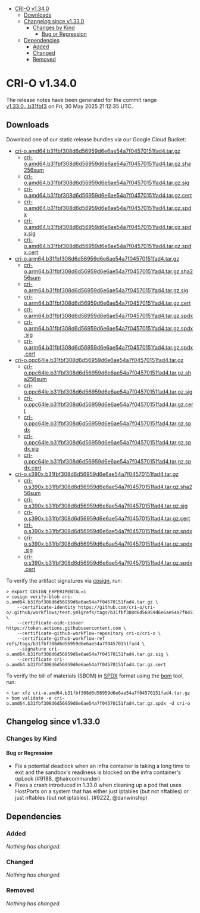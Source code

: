 - [CRI-O v1.34.0](#cri-o-v1340)
  - [Downloads](#downloads)
  - [Changelog since v1.33.0](#changelog-since-v1330)
    - [Changes by Kind](#changes-by-kind)
      - [Bug or Regression](#bug-or-regression)
  - [Dependencies](#dependencies)
    - [Added](#added)
    - [Changed](#changed)
    - [Removed](#removed)

# CRI-O v1.34.0

The release notes have been generated for the commit range
[v1.33.0...b31fbf3](https://github.com/cri-o/cri-o/compare/v1.33.0...v1.34.0) on Fri, 30 May 2025 21:12:35 UTC.

## Downloads

Download one of our static release bundles via our Google Cloud Bucket:

- [cri-o.amd64.b31fbf308d6d56959d6e6ae54a7f04570151fad4.tar.gz](https://storage.googleapis.com/cri-o/artifacts/cri-o.amd64.b31fbf308d6d56959d6e6ae54a7f04570151fad4.tar.gz)
  - [cri-o.amd64.b31fbf308d6d56959d6e6ae54a7f04570151fad4.tar.gz.sha256sum](https://storage.googleapis.com/cri-o/artifacts/cri-o.amd64.b31fbf308d6d56959d6e6ae54a7f04570151fad4.tar.gz.sha256sum)
  - [cri-o.amd64.b31fbf308d6d56959d6e6ae54a7f04570151fad4.tar.gz.sig](https://storage.googleapis.com/cri-o/artifacts/cri-o.amd64.b31fbf308d6d56959d6e6ae54a7f04570151fad4.tar.gz.sig)
  - [cri-o.amd64.b31fbf308d6d56959d6e6ae54a7f04570151fad4.tar.gz.cert](https://storage.googleapis.com/cri-o/artifacts/cri-o.amd64.b31fbf308d6d56959d6e6ae54a7f04570151fad4.tar.gz.cert)
  - [cri-o.amd64.b31fbf308d6d56959d6e6ae54a7f04570151fad4.tar.gz.spdx](https://storage.googleapis.com/cri-o/artifacts/cri-o.amd64.b31fbf308d6d56959d6e6ae54a7f04570151fad4.tar.gz.spdx)
  - [cri-o.amd64.b31fbf308d6d56959d6e6ae54a7f04570151fad4.tar.gz.spdx.sig](https://storage.googleapis.com/cri-o/artifacts/cri-o.amd64.b31fbf308d6d56959d6e6ae54a7f04570151fad4.tar.gz.spdx.sig)
  - [cri-o.amd64.b31fbf308d6d56959d6e6ae54a7f04570151fad4.tar.gz.spdx.cert](https://storage.googleapis.com/cri-o/artifacts/cri-o.amd64.b31fbf308d6d56959d6e6ae54a7f04570151fad4.tar.gz.spdx.cert)
- [cri-o.arm64.b31fbf308d6d56959d6e6ae54a7f04570151fad4.tar.gz](https://storage.googleapis.com/cri-o/artifacts/cri-o.arm64.b31fbf308d6d56959d6e6ae54a7f04570151fad4.tar.gz)
  - [cri-o.arm64.b31fbf308d6d56959d6e6ae54a7f04570151fad4.tar.gz.sha256sum](https://storage.googleapis.com/cri-o/artifacts/cri-o.arm64.b31fbf308d6d56959d6e6ae54a7f04570151fad4.tar.gz.sha256sum)
  - [cri-o.arm64.b31fbf308d6d56959d6e6ae54a7f04570151fad4.tar.gz.sig](https://storage.googleapis.com/cri-o/artifacts/cri-o.arm64.b31fbf308d6d56959d6e6ae54a7f04570151fad4.tar.gz.sig)
  - [cri-o.arm64.b31fbf308d6d56959d6e6ae54a7f04570151fad4.tar.gz.cert](https://storage.googleapis.com/cri-o/artifacts/cri-o.arm64.b31fbf308d6d56959d6e6ae54a7f04570151fad4.tar.gz.cert)
  - [cri-o.arm64.b31fbf308d6d56959d6e6ae54a7f04570151fad4.tar.gz.spdx](https://storage.googleapis.com/cri-o/artifacts/cri-o.arm64.b31fbf308d6d56959d6e6ae54a7f04570151fad4.tar.gz.spdx)
  - [cri-o.arm64.b31fbf308d6d56959d6e6ae54a7f04570151fad4.tar.gz.spdx.sig](https://storage.googleapis.com/cri-o/artifacts/cri-o.arm64.b31fbf308d6d56959d6e6ae54a7f04570151fad4.tar.gz.spdx.sig)
  - [cri-o.arm64.b31fbf308d6d56959d6e6ae54a7f04570151fad4.tar.gz.spdx.cert](https://storage.googleapis.com/cri-o/artifacts/cri-o.arm64.b31fbf308d6d56959d6e6ae54a7f04570151fad4.tar.gz.spdx.cert)
- [cri-o.ppc64le.b31fbf308d6d56959d6e6ae54a7f04570151fad4.tar.gz](https://storage.googleapis.com/cri-o/artifacts/cri-o.ppc64le.b31fbf308d6d56959d6e6ae54a7f04570151fad4.tar.gz)
  - [cri-o.ppc64le.b31fbf308d6d56959d6e6ae54a7f04570151fad4.tar.gz.sha256sum](https://storage.googleapis.com/cri-o/artifacts/cri-o.ppc64le.b31fbf308d6d56959d6e6ae54a7f04570151fad4.tar.gz.sha256sum)
  - [cri-o.ppc64le.b31fbf308d6d56959d6e6ae54a7f04570151fad4.tar.gz.sig](https://storage.googleapis.com/cri-o/artifacts/cri-o.ppc64le.b31fbf308d6d56959d6e6ae54a7f04570151fad4.tar.gz.sig)
  - [cri-o.ppc64le.b31fbf308d6d56959d6e6ae54a7f04570151fad4.tar.gz.cert](https://storage.googleapis.com/cri-o/artifacts/cri-o.ppc64le.b31fbf308d6d56959d6e6ae54a7f04570151fad4.tar.gz.cert)
  - [cri-o.ppc64le.b31fbf308d6d56959d6e6ae54a7f04570151fad4.tar.gz.spdx](https://storage.googleapis.com/cri-o/artifacts/cri-o.ppc64le.b31fbf308d6d56959d6e6ae54a7f04570151fad4.tar.gz.spdx)
  - [cri-o.ppc64le.b31fbf308d6d56959d6e6ae54a7f04570151fad4.tar.gz.spdx.sig](https://storage.googleapis.com/cri-o/artifacts/cri-o.ppc64le.b31fbf308d6d56959d6e6ae54a7f04570151fad4.tar.gz.spdx.sig)
  - [cri-o.ppc64le.b31fbf308d6d56959d6e6ae54a7f04570151fad4.tar.gz.spdx.cert](https://storage.googleapis.com/cri-o/artifacts/cri-o.ppc64le.b31fbf308d6d56959d6e6ae54a7f04570151fad4.tar.gz.spdx.cert)
- [cri-o.s390x.b31fbf308d6d56959d6e6ae54a7f04570151fad4.tar.gz](https://storage.googleapis.com/cri-o/artifacts/cri-o.s390x.b31fbf308d6d56959d6e6ae54a7f04570151fad4.tar.gz)
  - [cri-o.s390x.b31fbf308d6d56959d6e6ae54a7f04570151fad4.tar.gz.sha256sum](https://storage.googleapis.com/cri-o/artifacts/cri-o.s390x.b31fbf308d6d56959d6e6ae54a7f04570151fad4.tar.gz.sha256sum)
  - [cri-o.s390x.b31fbf308d6d56959d6e6ae54a7f04570151fad4.tar.gz.sig](https://storage.googleapis.com/cri-o/artifacts/cri-o.s390x.b31fbf308d6d56959d6e6ae54a7f04570151fad4.tar.gz.sig)
  - [cri-o.s390x.b31fbf308d6d56959d6e6ae54a7f04570151fad4.tar.gz.cert](https://storage.googleapis.com/cri-o/artifacts/cri-o.s390x.b31fbf308d6d56959d6e6ae54a7f04570151fad4.tar.gz.cert)
  - [cri-o.s390x.b31fbf308d6d56959d6e6ae54a7f04570151fad4.tar.gz.spdx](https://storage.googleapis.com/cri-o/artifacts/cri-o.s390x.b31fbf308d6d56959d6e6ae54a7f04570151fad4.tar.gz.spdx)
  - [cri-o.s390x.b31fbf308d6d56959d6e6ae54a7f04570151fad4.tar.gz.spdx.sig](https://storage.googleapis.com/cri-o/artifacts/cri-o.s390x.b31fbf308d6d56959d6e6ae54a7f04570151fad4.tar.gz.spdx.sig)
  - [cri-o.s390x.b31fbf308d6d56959d6e6ae54a7f04570151fad4.tar.gz.spdx.cert](https://storage.googleapis.com/cri-o/artifacts/cri-o.s390x.b31fbf308d6d56959d6e6ae54a7f04570151fad4.tar.gz.spdx.cert)

To verify the artifact signatures via [cosign](https://github.com/sigstore/cosign), run:

```console
> export COSIGN_EXPERIMENTAL=1
> cosign verify-blob cri-o.amd64.b31fbf308d6d56959d6e6ae54a7f04570151fad4.tar.gz \
    --certificate-identity https://github.com/cri-o/cri-o/.github/workflows/test.yml@refs/tags/b31fbf308d6d56959d6e6ae54a7f04570151fad4 \
    --certificate-oidc-issuer https://token.actions.githubusercontent.com \
    --certificate-github-workflow-repository cri-o/cri-o \
    --certificate-github-workflow-ref refs/tags/b31fbf308d6d56959d6e6ae54a7f04570151fad4 \
    --signature cri-o.amd64.b31fbf308d6d56959d6e6ae54a7f04570151fad4.tar.gz.sig \
    --certificate cri-o.amd64.b31fbf308d6d56959d6e6ae54a7f04570151fad4.tar.gz.cert
```

To verify the bill of materials (SBOM) in [SPDX](https://spdx.org) format using the [bom](https://sigs.k8s.io/bom) tool, run:

```console
> tar xfz cri-o.amd64.b31fbf308d6d56959d6e6ae54a7f04570151fad4.tar.gz
> bom validate -e cri-o.amd64.b31fbf308d6d56959d6e6ae54a7f04570151fad4.tar.gz.spdx -d cri-o
```

## Changelog since v1.33.0

### Changes by Kind

#### Bug or Regression
 - Fix a potential deadlock when an infra container is taking a long time to exit and the sandbox's readiness is blocked on the infra container's opLock (#9188, @haircommander)
 - Fixes a crash introduced in 1.33.0 when cleaning up a pod that uses HostPorts
  on a system that has either just iptables (but not nftables) or just nftables
  (but not iptables). (#9222, @danwinship)

## Dependencies

### Added
_Nothing has changed._

### Changed
_Nothing has changed._

### Removed
_Nothing has changed._
